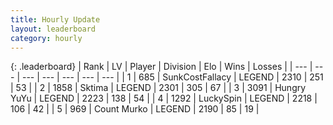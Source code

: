 ```yaml
---
title: Hourly Update
layout: leaderboard
category: hourly
---
```


{: .leaderboard}
| Rank | LV | Player | Division | Elo | Wins | Losses |
| --- | --- | --- | --- | --- | --- | --- |
| <span data-change="0">1</span> | 685 | <span title="ID: 402846">SunkCostFallacy</span> | LEGEND | <span data-change="5">2310</span> | <span data-change="3">251</span> | <span data-change="0">53</span> |
| <span data-change="0">2</span> | 1858 | <span title="ID: 353063">Sktima</span> | LEGEND | <span data-change="0">2301</span> | <span data-change="0">305</span> | <span data-change="0">67</span> |
| <span data-change="0">3</span> | 3091 | <span title="ID: 164871">Hungry YuYu</span> | LEGEND | <span data-change="0">2223</span> | <span data-change="0">138</span> | <span data-change="0">54</span> |
| <span data-change="0">4</span> | 1292 | <span title="ID: 498412">LuckySpin</span> | LEGEND | <span data-change="0">2218</span> | <span data-change="0">106</span> | <span data-change="0">42</span> |
| <span data-change="0">5</span> | 969 | <span title="ID: 498323">Count Murko</span> | LEGEND | <span data-change="0">2190</span> | <span data-change="0">85</span> | <span data-change="0">19</span> |